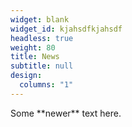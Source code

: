 ```yaml
---
widget: blank
widget_id: kjahsdfkjahsdf
headless: true
weight: 80
title: News
subtitle: null
design:
  columns: "1"
---
```

Some \*\*newer\*\* text here.